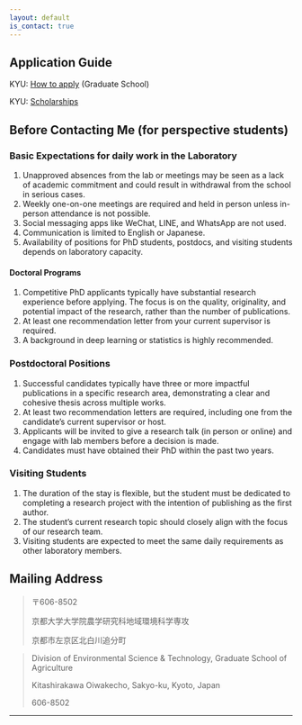 ```yaml
---
layout: default
is_contact: true
---
```

## Application Guide

KYU: [How to apply](https://www.kyoto-u.ac.jp/en/education-campus/education-and-admissions/graduate-degree-programs/how-to-apply) (Graduate School)

KYU: [Scholarships](https://www.kyoto-u.ac.jp/en/education-campus/procedures/scholarships)


## Before Contacting Me (for perspective students)

### Basic Expectations for daily work in the Laboratory
1. Unapproved absences from the lab or meetings may be seen as a lack of academic commitment and could result in withdrawal from the school in serious cases.
2. Weekly one-on-one meetings are required and held in person unless in-person attendance is not possible.
3. Social messaging apps like WeChat, LINE, and WhatsApp are not used.
4. Communication is limited to English or Japanese.
5. Availability of positions for PhD students, postdocs, and visiting students depends on laboratory capacity.

#### Doctoral Programs
1. Competitive PhD applicants typically have substantial research experience before applying. The focus is on the quality, originality, and potential impact of the research, rather than the number of publications.
2. At least one recommendation letter from your current supervisor is required.
3. A background in deep learning or statistics is highly recommended.

### Postdoctoral Positions
1. Successful candidates typically have three or more impactful publications in a specific research area, demonstrating a clear and cohesive thesis across multiple works.
2. At least two recommendation letters are required, including one from the candidate’s current supervisor or host.
3. Applicants will be invited to give a research talk (in person or online) and engage with lab members before a decision is made.
4. Candidates must have obtained their PhD within the past two years.

### Visiting Students
1. The duration of the stay is flexible, but the student must be dedicated to completing a research project with the intention of publishing as the first author.
2. The student’s current research topic should closely align with the focus of our research team.
3. Visiting students are expected to meet the same daily requirements as other laboratory members.


## Mailing Address

> 〒606-8502
>
>京都大学大学院農学研究科地域環境科学専攻
>
>京都市左京区北白川追分町

>Division of Environmental Science & Technology, Graduate School of Agriculture
>
>Kitashirakawa Oiwakecho, Sakyo-ku, Kyoto, Japan
>
>
>606-8502

---
